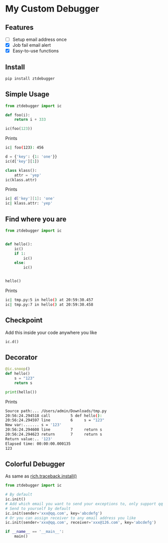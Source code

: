 # My Custom Debugger

## Features

 - [ ] Setup email address once
 - [x] Job fail email alert
 - [x] Easy-to-use functions

## Install
```bash
pip install ztdebugger
```

## Simple Usage

```python
from ztdebugger import ic

def foo(i):
    return i + 333

ic(foo(123))
```
Prints
```bash
ic| foo(123): 456
```

```python
d = {'key': {1: 'one'}}
ic(d['key'][1])

class klass():
    attr = 'yep'
ic(klass.attr)
```
Prints
```bash
ic| d['key'][1]: 'one'
ic| klass.attr: 'yep'
```

## Find where you are

```python
from ztdebugger import ic


def hello():
    ic()
    if 1:
        ic()
    else:
        ic()


hello()
```
Prints
```bash
ic| tmp.py:5 in hello() at 20:59:30.457
ic| tmp.py:7 in hello() at 20:59:30.458
```

## Checkpoint

Add this inside your code anywhere you like
```python
ic.d()
```

## Decorator

```python
@ic.snoop()
def hello()
    s = "123"
    return s

print(hello())
```
Prints
```bash
Source path:... /Users/admin/Downloads/tmp.py
20:56:24.294518 call         5 def hello():
20:56:24.294597 line         6     s = "123"
New var:....... s = '123'
20:56:24.294608 line         7     return s
20:56:24.294623 return       7     return s
Return value:.. '123'
Elapsed time: 00:00:00.000135
123
```

## Colorful Debugger

As same as [rich.traceback.install()](https://rich.readthedocs.io/en/stable/traceback.html#automatic-traceback-handler)

```python
from ztdebugger import ic

# By default
ic.init()
# Add which email you want to send your exceptions to, only support qq sender now
# Send to yourself by default
ic.init(sender='xxx@qq.com', key='abcdefg')
# Or you can assign receiver to any email address you like
ic.init(sender='xxx@qq.com', receiver='xxx@126.com', key='abcdefg')

if __name__ == '__main__':
    main()
```
